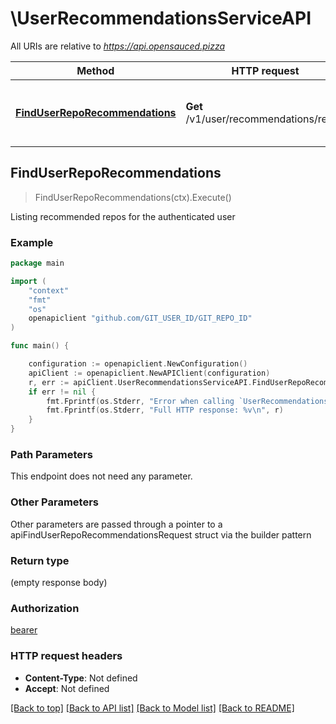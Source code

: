 # \UserRecommendationsServiceAPI

All URIs are relative to *https://api.opensauced.pizza*

Method | HTTP request | Description
------------- | ------------- | -------------
[**FindUserRepoRecommendations**](UserRecommendationsServiceAPI.md#FindUserRepoRecommendations) | **Get** /v1/user/recommendations/repos | Listing recommended repos for the authenticated user



## FindUserRepoRecommendations

> FindUserRepoRecommendations(ctx).Execute()

Listing recommended repos for the authenticated user

### Example

```go
package main

import (
    "context"
    "fmt"
    "os"
    openapiclient "github.com/GIT_USER_ID/GIT_REPO_ID"
)

func main() {

    configuration := openapiclient.NewConfiguration()
    apiClient := openapiclient.NewAPIClient(configuration)
    r, err := apiClient.UserRecommendationsServiceAPI.FindUserRepoRecommendations(context.Background()).Execute()
    if err != nil {
        fmt.Fprintf(os.Stderr, "Error when calling `UserRecommendationsServiceAPI.FindUserRepoRecommendations``: %v\n", err)
        fmt.Fprintf(os.Stderr, "Full HTTP response: %v\n", r)
    }
}
```

### Path Parameters

This endpoint does not need any parameter.

### Other Parameters

Other parameters are passed through a pointer to a apiFindUserRepoRecommendationsRequest struct via the builder pattern


### Return type

 (empty response body)

### Authorization

[bearer](../README.md#bearer)

### HTTP request headers

- **Content-Type**: Not defined
- **Accept**: Not defined

[[Back to top]](#) [[Back to API list]](../README.md#documentation-for-api-endpoints)
[[Back to Model list]](../README.md#documentation-for-models)
[[Back to README]](../README.md)

